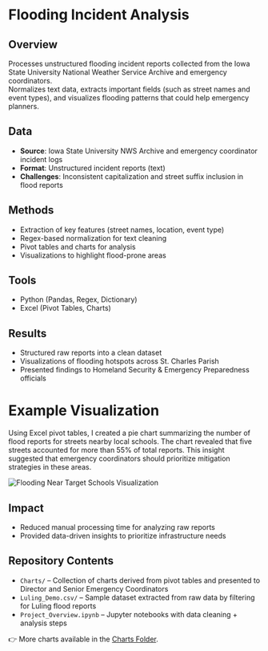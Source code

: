 # Flooding Incident Analysis

## Overview
Processes unstructured flooding incident reports collected from the Iowa State University National Weather Service Archive and emergency coordinators.  
Normalizes text data, extracts important fields (such as street names and event types), and visualizes flooding patterns that could help emergency planners.

## Data
- **Source**: Iowa State University NWS Archive and emergency coordinator incident logs
- **Format**: Unstructured incident reports (text)  
- **Challenges**: Inconsistent capitalization and street suffix inclusion in flood reports 

## Methods
- Extraction of key features (street names, location, event type)  
- Regex-based normalization for text cleaning  
- Pivot tables and charts for analysis  
- Visualizations to highlight flood-prone areas  

## Tools
- Python (Pandas, Regex, Dictionary)  
- Excel (Pivot Tables, Charts)   

## Results
- Structured raw reports into a clean dataset  
- Visualizations of flooding hotspots across St. Charles Parish  
- Presented findings to Homeland Security & Emergency Preparedness officials  

# Example Visualization
Using Excel pivot tables, I created a pie chart summarizing the number of flood reports for streets nearby local schools. The chart revealed that five streets accounted for more than 55% of total reports. This insight suggested that emergency coordinators should prioritize mitigation strategies in these areas.

![Flooding Near Target Schools Visualization](Charts\Reports_Near_Target_Schools.png)

## Impact
- Reduced manual processing time for analyzing raw reports  
- Provided data-driven insights to prioritize infrastructure needs  

## Repository Contents
- `Charts/` –  Collection of charts derived from pivot tables and presented to Director and Senior Emergency Coordinators
- `Luling_Demo.csv/` – Sample dataset extracted from raw data by filtering for Luling flood reports
- `Project_Overview.ipynb` – Jupyter notebooks with data cleaning + analysis steps 


👉 More charts available in the [Charts Folder](Charts).
